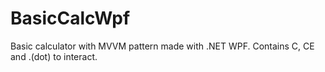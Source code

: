 # BasicCalcWpf
Basic calculator with MVVM pattern made with .NET WPF.
Contains C, CE and .(dot) to interact.